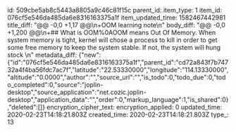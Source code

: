 id: 509cbe5ab8c5443a8805a9c46c81f15c
parent_id: 
item_type: 1
item_id: 076cf5e546da485da6e8316163375a1f
item_updated_time: 1582467442981
title_diff: "@@ -0,0 +1,17 @@\n+OOM learning note\n"
body_diff: "@@ -0,0 +1,200 @@\n+## What is OOM%0AOOM means Out Of Memory. When system memory is tight, kernel will chose a process to kill in order to get some free memory to keep the system stable. If not, the system will hung stock \n"
metadata_diff: {"new":{"id":"076cf5e546da485da6e8316163375a1f","parent_id":"cd72a843f7b74732a4f4ba56fdc7ac7f","latitude":"22.53330000","longitude":"114.13330000","altitude":"0.0000","author":"","source_url":"","is_todo":0,"todo_due":0,"todo_completed":0,"source":"joplin-desktop","source_application":"net.cozic.joplin-desktop","application_data":"","order":0,"markup_language":1,"is_shared":0},"deleted":[]}
encryption_cipher_text: 
encryption_applied: 0
updated_time: 2020-02-23T14:18:21.803Z
created_time: 2020-02-23T14:18:21.803Z
type_: 13